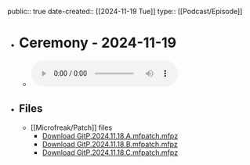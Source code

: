 public:: true
date-created:: [[2024-11-19 Tue]]
type:: [[Podcast/Episode]]

- # Ceremony - 2024-11-19
	- ![GitP.2024.11.19.mix.128kbps_CBR.mp3](../assets/Ceremony/2024/11/19/GitP.2024.11.19.mix.128kbps_CBR.mp3)
- ## Files
	- [[Microfreak/Patch]] files
		- [Download GitP.2024.11.18.A.mfpatch.mfpz](https://raw.githubusercontent.com/codekiln/gitpa/main/assets/Ceremony/2024/11/19/GitP.2024.11.18.A.mfpatch.mfpz)
		- [Download GitP.2024.11.18.B.mfpatch.mfpz](https://raw.githubusercontent.com/codekiln/gitpa/main/assets/Ceremony/2024/11/19/GitP.2024.11.18.B.mfpatch.mfpz)
		- [Download GitP.2024.11.18.C.mfpatch.mfpz](https://raw.githubusercontent.com/codekiln/gitpa/main/assets/Ceremony/2024/11/19/GitP.2024.11.18.C.mfpatch.mfpz)